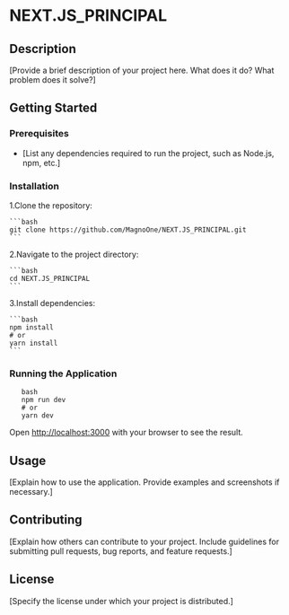 # NEXT.JS_PRINCIPAL

## Description

[Provide a brief description of your project here. What does it do? What problem does it solve?]

## Getting Started

### Prerequisites

* [List any dependencies required to run the project, such as Node.js, npm, etc.]

### Installation

1.Clone the repository:

    ```bash
    git clone https://github.com/MagnoOne/NEXT.JS_PRINCIPAL.git
    ```
2.Navigate to the project directory:

    ```bash
    cd NEXT.JS_PRINCIPAL
    ```
3.Install dependencies:

    ```bash
    npm install
    # or
    yarn install
    ```

### Running the Application

       bash
       npm run dev
       # or
       yarn dev

Open [http://localhost:3000](http://localhost:3000) with your browser to see the result.

## Usage

[Explain how to use the application. Provide examples and screenshots if necessary.]

## Contributing

[Explain how others can contribute to your project. Include guidelines for submitting pull requests, bug reports, and feature requests.]

## License

[Specify the license under which your project is distributed.]
